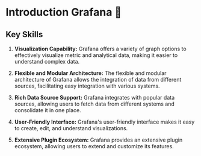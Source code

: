 # Introduction Grafana 🚀

## Key Skills
1. **Visualization Capability:** Grafana offers a variety of graph options to effectively visualize metric and analytical data, making it easier to understand complex data.

2. **Flexible and Modular Architecture:** The flexible and modular architecture of Grafana allows the integration of data from different sources, facilitating easy integration with various systems.

3. **Rich Data Source Support:** Grafana integrates with popular data sources, allowing users to fetch data from different systems and consolidate it in one place.

4. **User-Friendly Interface:** Grafana's user-friendly interface makes it easy to create, edit, and understand visualizations.

5. **Extensive Plugin Ecosystem:** Grafana provides an extensive plugin ecosystem, allowing users to extend and customize its features.